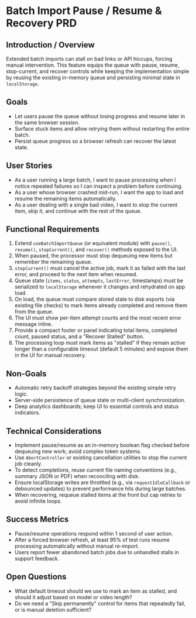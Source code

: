 # Batch Import Pause / Resume & Recovery PRD

## Introduction / Overview
Extended batch imports can stall on bad links or API hiccups, forcing manual intervention. This feature equips the queue with pause, resume, stop-current, and recover controls while keeping the implementation simple by reusing the existing in-memory queue and persisting minimal state in `localStorage`.

## Goals
- Let users pause the queue without losing progress and resume later in the same browser session.
- Surface stuck items and allow retrying them without restarting the entire batch.
- Persist queue progress so a browser refresh can recover the latest state.

## User Stories
- As a user running a large batch, I want to pause processing when I notice repeated failures so I can inspect a problem before continuing.
- As a user whose browser crashed mid-run, I want the app to load and resume the remaining items automatically.
- As a user dealing with a single bad video, I want to stop the current item, skip it, and continue with the rest of the queue.

## Functional Requirements
1. Extend `useBatchImportQueue` (or equivalent module) with `pause()`, `resume()`, `stopCurrent()`, and `recover()` methods exposed to the UI.
2. When paused, the processor must stop dequeuing new items but remember the remaining queue.
3. `stopCurrent()` must cancel the active job, mark it as failed with the last error, and proceed to the next item when resumed.
4. Queue state (`items`, `status`, `attempts`, `lastError`, timestamps) must be serialized to `localStorage` whenever it changes and rehydrated on app load.
5. On load, the queue must compare stored state to disk exports (via existing file checks) to mark items already completed and remove them from the queue.
6. The UI must show per-item attempt counts and the most recent error message inline.
7. Provide a compact footer or panel indicating total items, completed count, paused status, and a "Recover Stalled" button.
8. The processing loop must mark items as "stalled" if they remain active longer than a configurable timeout (default 5 minutes) and expose them in the UI for manual recovery.

## Non-Goals
- Automatic retry backoff strategies beyond the existing simple retry logic.
- Server-side persistence of queue state or multi-client synchronization.
- Deep analytics dashboards; keep UI to essential controls and status indicators.

## Technical Considerations
- Implement pause/resume as an in-memory boolean flag checked before dequeuing new work; avoid complex token systems.
- Use `AbortController` or existing cancellation utilities to stop the current job cleanly.
- To detect completions, reuse current file naming conventions (e.g., summary JSON or PDF) when reconciling with disk.
- Ensure localStorage writes are throttled (e.g., via `requestIdleCallback` or debounced updates) to prevent performance hits during large batches.
- When recovering, requeue stalled items at the front but cap retries to avoid infinite loops.

## Success Metrics
- Pause/resume operations respond within 1 second of user action.
- After a forced browser refresh, at least 95% of test runs resume processing automatically without manual re-import.
- Users report fewer abandoned batch jobs due to unhandled stalls in support feedback.

## Open Questions
- What default timeout should we use to mark an item as stalled, and should it adjust based on model or video length?
- Do we need a "Skip permanently" control for items that repeatedly fail, or is manual deletion sufficient?
